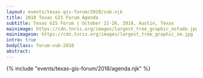 ```yaml
---
layout: events/texas-gis-forum/2018/sub.njk
title: 2018 Texas GIS Forum Agenda
subtitle: Texas GIS Forum | October 22-26, 2018, Austin, Texas
mainimage: https://cdn.tnris.org/images/largest_tree_graphic_nofade.jpg
mainimagesm: https://cdn.tnris.org/images/largest_tree_graphic_sm.jpg
intro: true
bodyClass: forum-sub-2018
abstract:
---
```

<div>
{% include "events/texas-gis-forum/2018/agenda.njk" %}
</div>
